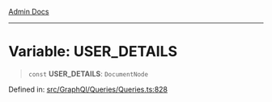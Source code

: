[Admin Docs](/)

***

# Variable: USER\_DETAILS

> `const` **USER\_DETAILS**: `DocumentNode`

Defined in: [src/GraphQl/Queries/Queries.ts:828](https://github.com/PalisadoesFoundation/talawa-admin/blob/main/src/GraphQl/Queries/Queries.ts#L828)
